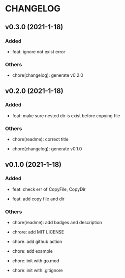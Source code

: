# CHANGELOG

## v0.3.0 (2021-1-18)

### Added

- feat: ignore not exist error

### Others

- chore(changelog): generate v0.2.0

## v0.2.0 (2021-1-18)

### Added

- feat: make sure nested dir is exist before copying file

### Others

- chore(readme): correct title

- chore(changelog): generate v0.1.0

## v0.1.0 (2021-1-18)

### Added

- feat: check err of CopyFile, CopyDir

- feat: add copy file and dir

### Others

- chore(readme): add badges and description

- chrore: add MIT LICENSE

- chore: add github action

- chore: add example

- chore: init with go.mod

- chore: init with .gitignore
